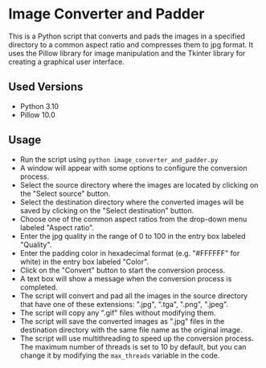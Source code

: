 # Image Converter and Padder

This is a Python script that converts and pads the images in a specified directory to a common aspect ratio and compresses them to jpg format. It uses the Pillow library for image manipulation and the Tkinter library for creating a graphical user interface.

## Used Versions
- Python 3.10
- Pillow 10.0

## Usage

- Run the script using `python image_converter_and_padder.py`
- A window will appear with some options to configure the conversion process.
- Select the source directory where the images are located by clicking on the "Select source" button.
- Select the destination directory where the converted images will be saved by clicking on the "Select destination" button.
- Choose one of the common aspect ratios from the drop-down menu labeled "Aspect ratio".
- Enter the jpg quality in the range of 0 to 100 in the entry box labeled "Quality".
- Enter the padding color in hexadecimal format (e.g. "#FFFFFF" for white) in the entry box labeled "Color".
- Click on the "Convert" button to start the conversion process.
- A text box will show a message when the conversion process is completed.
- The script will convert and pad all the images in the source directory that have one of these extensions: ".jpg", ".tga", ".png", ".jpeg". 
- The script will copy any ".gif" files without modifying them.
- The script will save the converted images as ".jpg" files in the destination directory with the same file name as the original image.
- The script will use multithreading to speed up the conversion process. The maximum number of threads is set to 10 by default, but you can change it by modifying the `max_threads` variable in the code.
